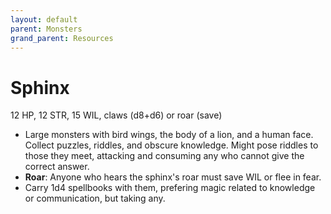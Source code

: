```yaml
---
layout: default
parent: Monsters
grand_parent: Resources
---
```


# Sphinx

12 HP, 12 STR, 15 WIL, claws (d8+d6) or roar (save)

- Large monsters with bird wings, the body of a lion, and a human face. Collect puzzles, riddles, and obscure knowledge. Might pose riddles to those they meet, attacking and consuming any who cannot give the correct answer.
- **Roar**: Anyone who hears the sphinx's roar must save WIL or flee in fear.
- Carry 1d4 spellbooks with them, prefering magic related to knowledge or communication, but taking any.
